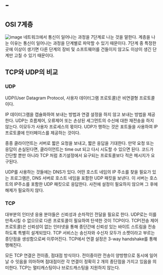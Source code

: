 # -
## OSI 7계층
![image](https://github.com/user-attachments/assets/d7a6e39c-8eeb-495c-b92f-2df4f7cbcc78)
네트워크에서 통신이 일어나는 과정을 7단계로 나눈 것을 말한다. 계층을 나눈 이유는 통신이 일어나는 과정을 단계별로 파악할 수 있기 때문이다. 7단계 중 특정한 곳에 이상이 생기면 다른 단계의 장비 및 소프트웨어를 건들이지 않고도 이상이 생긴 단계만 고칠 수 있기 때문이다.

## TCP와 UDP의 비교
### UDP
UDP(User Datagram Protocol, 사용자 데이터그램 프로토콜)은 비연결형 프로토콜이다.

IP 데이터그램을 캡슐화하여 보내는 방법과 연결 설정을 하지 않고 보내는 방법을 제공한다. UDP는 흐름제어, 오류제어 또는 손상된 세그먼트의 수신에 대한 재전송을 하지 않는다. 이모두가 사용자 프로세스의 몫이다. UDP가 행하는 것은 포트들을 사용하여 IP 프로토콜에 인터페이스를 제공하는 것이다.

종종 클라이언트는 서버로 짧은 요청을 보내고, 짧은 응답을 기대한다. 만약 요청 또는 응답이 손실된다면, 클라이언트는 time out 되고 다시 시도할 수 있으면 된다. 코드가 간단할 뿐만 아니라 TCP 처럼 초기설정에서 요구되는 프로토콜보다 적은 메시지가 요구된다.

UDP를 사용하는 것들에는 DNS가 있다. 어떤 호스트 네임의 IP 주소를 찾을 필요가 있는 프로그램은, DNS 서버로 호스트 네임을 포함한 UDP 패킷을 보낸다. 이 서버는 호스트의 IP주소를 포함한 UDP 패킷으로 응답한다. 사전에 설정이 필요하지 않으며 그 후에 해제가 필요하지 않다.

### TCP
대부분의 인터넷 응용 분야들은 신뢰성과 순차적인 전달을 필요로 한다. UDP로는 이를 만족시킬 수 없으므로 다른 프로토콜이 필요하여 탄색한 것이 TCP이다.
TCP(전송 제어 프로토콜)은 신뢰성이 없는 인터넷을 통해 종단간에 신뢰성 있는 바이트 스트림을 전송하도록 특별히 설계되었다. TCP 서비스는 송신자와 수신자 모두가 소켓이라고 부르는 종단점을 생성함으로써 이루어진다. TCP에서 연결 설정은 3-way handshake를 통해 행해진다.

모든 TCP 연결은 전이중, 점대점 방식이다. 전이중이란 전송이 양방향으로 동시에 일어날 수 잇음을 의마하며 점대점이란 각 연결이 정확히 2 개의 종단점을 가지고 있음을 의미한다. TCP는 멀티캐스팅이나 브로드캐스팅을 지원하지 않는다.

